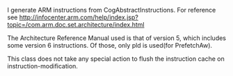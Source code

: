 I generate ARM instructions from CogAbstractInstructions.  For reference see
http://infocenter.arm.com/help/index.jsp?topic=/com.arm.doc.set.architecture/index.html

The Architecture Reference Manual used is that of version 5, which includes some version 6 instructions. Of those, only pld is used(for PrefetchAw).

This class does not take any special action to flush the instruction cache on instruction-modification.